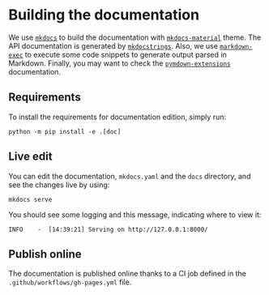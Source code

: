 # Building the documentation

We use [`mkdocs`](https://www.mkdocs.org/) to build the documentation with [`mkdocs-material`](https://squidfunk.github.io/mkdocs-material) theme.
The API documentation is generated by [`mkdocstrings`](https://mkdocstrings.github.io/).
Also, we use [`markdown-exec`](https://pawamoy.github.io/markdown-exec) to execute some code snippets to generate output parsed in Markdown.
Finally, you may want to check the [`pymdown-extensions`](https://facelessuser.github.io/pymdown-extensions) documentation.

## Requirements
To install the requirements for documentation edition, simply run:
```shell
python -m pip install -e .[doc]
```

## Live edit
You can edit the documentation, `mkdocs.yaml` and the `docs` directory, and see the changes live by using:
```shell
mkdocs serve
```

You should see some logging and this message, indicating where to view it:
```
INFO    -  [14:39:21] Serving on http://127.0.0.1:8000/
```

## Publish online
The documentation is published online thanks to a CI job defined in the `.github/workflows/gh-pages.yml` file.
